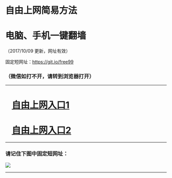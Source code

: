 ﻿# 自由上网简易方法

# 电脑、手机一键翻墙

（2017/10/09 更新，网址有效）

固定短网址：https://git.io/free99

### （微信如打不开，请转到浏览器打开）


***





# &nbsp;&nbsp; <a href="http://ft2804212340.fwq-tz-1001.info/fwqtz01.html?t=100900115399 " target="_blank">自由上网入口1</a>
# &nbsp;&nbsp; <a href="http://ft2356525671.fwq-tz-1002.info/fwqtz02.html?t=10090014764 " target="_blank">自由上网入口2</a>
***

### 请记住下图中固定短网址：

<img src="https://s3-us-west-2.amazonaws.com/fwq-1001/yjfq-20170905okok.png" /> 


***

